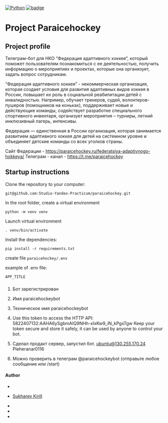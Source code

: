 [![Python](https://img.shields.io/badge/-Python-464646?style=flat&logo=Python&logoColor=56C0C0&color=008080)](https://www.python.org/) [![badge](https://img.shields.io/badge/-Python_telegram_bot-008080)](https://github.com/python-telegram-bot/python-telegram-bot/blob/680cca8262ab3e8dc00916ec523b9e015db5bc22/docs/source/telegram.ext.rst) 

# Project Paraicehockey  



## Project profile
Телеграм-бот для НКО “Федерация адаптивного хоккея”, который поможет пользователям познакомиться с ее деятельностью, получить информацию о мероприятиях и проектах, которые она организует, задать вопрос сотрудникам.

“Федерация адаптивного хоккея” - некоммерческая организация, которая создает условия для развития адаптивных видов хоккея в России, повышает их роль в социальной реабилитации детей с инвалидностью. Например, обучает тренеров, судей, волонтеров-пушеров (помощников на коньках), поддерживает новые и действующие команды, содействует разработке специального спортивного инвентаря, организует мероприятия – турниры, летний инклюзивный лагерь, интенсивы.

Федерация — единственная в России организация, которая занимается развитием адаптивного хоккея для детей на системном уровне и объединяет детские команды со всех уголков страны.

Сайт Федерации - https://paraicehockey.ru/federatsiya-adaptivnogo-hokkeya/
Телеграм - канал - https://t.me/paraicehockey


## Startup instructions

Clone the repository to your computer:

```
git@github.com:Studio-Yandex-Practicum/paraicehockey.git
```

In the root folder, create a virtual environment

```
python -m venv venv
```

Launch virtual environment

```
. venv/bin/activate
```

Install the dependencies:

```
pip install -r requirements.txt
```

create file  ```paraicehockey/.env```

example of .env file:

```
APP_TITLE

```

###
1. Бот зарегистрирован
2. Имя paraicehockeybot
3. Техническое имя paraicehockeybot

4. Use this token to access the HTTP API: 5822407132:AAHA6ySgbmAIQ9NHh-xIxKw9_iN_kPgsTgw Keep your token secure and store it safely, it can be used by anyone to control your bot.

5. Сделал продакт сервер, запустил бот. ubuntu@130.255.170.24 Pleheranar0116
6. Можно проверить в телеграм @paraicehockeybot (отправьте любое сообщение или /start)


#### Author
-

- [Sukharev Kirill](https://github.com/Soliton80)
-
-
-

